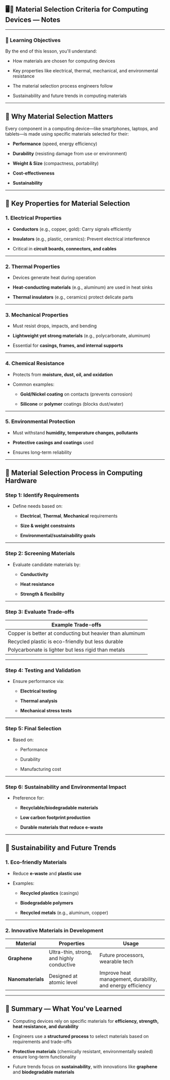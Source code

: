 ## 🖥️📐 Material Selection Criteria for Computing Devices — Notes

---

### 🎯 Learning Objectives

By the end of this lesson, you'll understand:

- How materials are chosen for computing devices
    
- Key properties like electrical, thermal, mechanical, and environmental resistance
    
- The material selection process engineers follow
    
- Sustainability and future trends in computing materials
    

---

## 🔧 Why Material Selection Matters

Every component in a computing device—like smartphones, laptops, and tablets—is made using specific materials selected for their:

- **Performance** (speed, energy efficiency)
    
- **Durability** (resisting damage from use or environment)
    
- **Weight & Size** (compactness, portability)
    
- **Cost-effectiveness**
    
- **Sustainability**
    

---

## 🧪 Key Properties for Material Selection

### 1. **Electrical Properties**

- **Conductors** (e.g., copper, gold): Carry signals efficiently
    
- **Insulators** (e.g., plastic, ceramics): Prevent electrical interference
    
- Critical in **circuit boards, connectors, and cables**
    

---

### 2. **Thermal Properties**

- Devices generate heat during operation
    
- **Heat-conducting materials** (e.g., aluminum) are used in heat sinks
    
- **Thermal insulators** (e.g., ceramics) protect delicate parts
    

---

### 3. **Mechanical Properties**

- Must resist drops, impacts, and bending
    
- **Lightweight yet strong materials** (e.g., polycarbonate, aluminum)
    
- Essential for **casings, frames, and internal supports**
    

---

### 4. **Chemical Resistance**

- Protects from **moisture, dust, oil, and oxidation**
    
- Common examples:
    
    - **Gold/Nickel coating** on contacts (prevents corrosion)
        
    - **Silicone** or **polymer** coatings (blocks dust/water)
        

---

### 5. **Environmental Protection**

- Must withstand **humidity, temperature changes, pollutants**
    
- **Protective casings and coatings** used
    
- Ensures long-term reliability
    

---

## 🧰 Material Selection Process in Computing Hardware

### Step 1: **Identify Requirements**

- Define needs based on:
    
    - **Electrical**, **Thermal**, **Mechanical** requirements
        
    - **Size & weight constraints**
        
    - **Environmental/sustainability goals**
        

---

### Step 2: **Screening Materials**

- Evaluate candidate materials by:
    
    - **Conductivity**
        
    - **Heat resistance**
        
    - **Strength & flexibility**
        

---

### Step 3: **Evaluate Trade-offs**

|Example Trade-offs|
|---|
|Copper is better at conducting but heavier than aluminum|
|Recycled plastic is eco-friendly but less durable|
|Polycarbonate is lighter but less rigid than metals|

---

### Step 4: **Testing and Validation**

- Ensure performance via:
    
    - **Electrical testing**
        
    - **Thermal analysis**
        
    - **Mechanical stress tests**
        

---

### Step 5: **Final Selection**

- Based on:
    
    - Performance
        
    - Durability
        
    - Manufacturing cost
        

---

### Step 6: **Sustainability and Environmental Impact**

- Preference for:
    
    - **Recyclable/biodegradable materials**
        
    - **Low carbon footprint production**
        
    - **Durable materials that reduce e-waste**
        

---

## 🌱 Sustainability and Future Trends

### 1. **Eco-friendly Materials**

- Reduce **e-waste** and **plastic use**
    
- Examples:
    
    - **Recycled plastics** (casings)
        
    - **Biodegradable polymers**
        
    - **Recycled metals** (e.g., aluminum, copper)
        

---

### 2. **Innovative Materials in Development**

|Material|Properties|Usage|
|---|---|---|
|**Graphene**|Ultra-thin, strong, and highly conductive|Future processors, wearable tech|
|**Nanomaterials**|Designed at atomic level|Improve heat management, durability, and energy efficiency|

---

## 🧾 Summary — What You've Learned

- Computing devices rely on specific materials for **efficiency, strength, heat resistance, and durability**
    
- Engineers use a **structured process** to select materials based on requirements and trade-offs
    
- **Protective materials** (chemically resistant, environmentally sealed) ensure long-term functionality
    
- Future trends focus on **sustainability**, with innovations like **graphene** and **biodegradable materials**